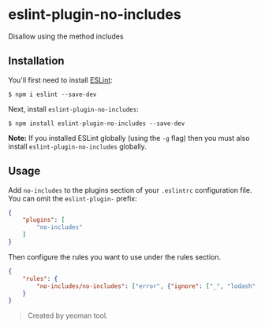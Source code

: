 # eslint-plugin-no-includes

Disallow using the method includes

## Installation

You'll first need to install [ESLint](http://eslint.org):

```
$ npm i eslint --save-dev
```

Next, install `eslint-plugin-no-includes`:

```
$ npm install eslint-plugin-no-includes --save-dev
```

**Note:** If you installed ESLint globally (using the `-g` flag) then you must also install `eslint-plugin-no-includes` globally.

## Usage

Add `no-includes` to the plugins section of your `.eslintrc` configuration file. You can omit the `eslint-plugin-` prefix:

```json
{
    "plugins": [
        "no-includes"
    ]
}
```


Then configure the rules you want to use under the rules section.

```json
{
    "rules": {
        "no-includes/no-includes": ["error", {"ignore": ["_", "lodash", "underscore"]}],
    }
}
```

> Created by yeoman tool.



